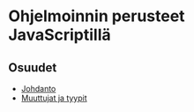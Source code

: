 # Ohjelmoinnin perusteet JavaScriptillä

## Osuudet

- [Johdanto](./johdatus/index.md)
- [Muuttujat ja tyypit](./muuttujat/index.md)